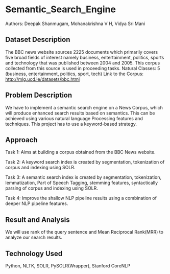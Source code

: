 # Semantic_Search_Engine

Authors: Deepak Shanmugam, Mohanakrishna V H, Vidya Sri Mani

## Dataset Description

The BBC news website sources 2225 documents which primarily covers five broad fields of interest namely business, entertainment, politics, sports and technology that was published between 2004 and 2005. This corpus collected from this source is used in proceeding tasks.
Natural Classes: 5 (business, entertainment, politics, sport, tech) 
Link to the Corpus: http://mlg.ucd.ie/datasets/bbc.html

## Problem Description

We have to implement a semantic search engine on a News Corpus, which will produce enhanced search results based on semantics. This can be achieved using various natural language Processing features and techniques. This project has to use a keyword-based strategy.

## Approach

Task 1: Aims at building a corpus obtained from the BBC News website.

Task 2: A keyword search index is created by segmentation, tokenization of corpus and indexing using SOLR.

Task 3: A semantic search index is created by segmentation, tokenization, lemmatization, Part of Speech Tagging, stemming features, syntactically parsing of corpus and indexing using SOLR.

Task 4: Improve the shallow NLP pipeline results using a combination of deeper NLP pipeline features.

## Result and Analysis

We will use rank of the query sentence and Mean Reciprocal Rank(MRR) to analyze our search results.

## Technology Used

Python, NLTK, SOLR, PySOLR(Wrapper), Stanford CoreNLP

